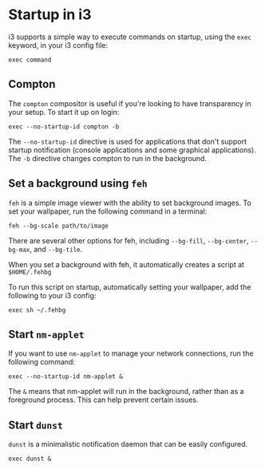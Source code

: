 # Startup in i3
i3 supports a simple way to execute commands on startup, using the `exec` keyword, in your i3 config file:

`exec command`

## Compton
The `compton` compositor is useful if you're looking to have transparency in your setup.  To start it up on login:

`exec --no-startup-id compton -b`

The `--no-startup-id` directive is used for applications that don't support startup notification (console applications and some graphical applications).  The `-b` directive changes compton to run in the background.

## Set a background using `feh`
`feh` is a simple image viewer with the ability to set background images.  To set your wallpaper, run the following command in a terminal:

`feh --bg-scale path/to/image`

There are several other options for feh, including `--bg-fill`, `--bg-center`, `--bg-max`, and `--bg-tile`.

When you set a background with feh, it automatically creates a script at `$HOME/.fehbg`

To run this script on startup, automatically setting your wallpaper, add the following to your i3 config:

`exec sh ~/.fehbg`

## Start `nm-applet`
If you want to use `nm-applet` to manage your network connections, run the following command:

`exec --no-startup-id nm-applet &`

The `&` means that nm-applet will run in the background, rather than as a foreground process.  This can help prevent certain issues.

## Start `dunst`
`dunst` is a minimalistic notification daemon that can be easily configured.

`exec dunst &`
